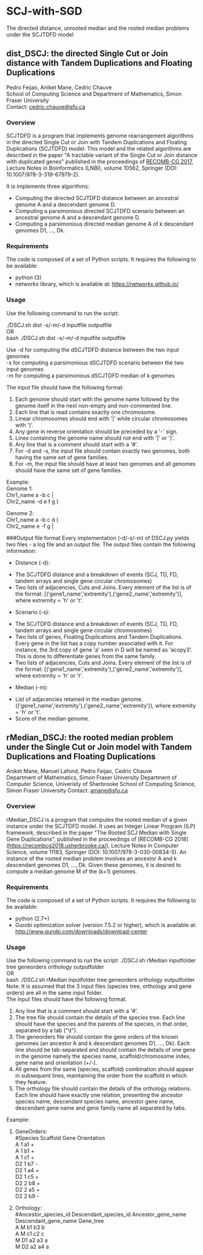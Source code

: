# SCJ-with-SGD
The directed distance, unrooted median and the rooted median problems under the SCJTDFD model

## dist_DSCJ: the directed Single Cut or Join distance with Tandem Duplications and Floating Duplications
Pedro Feijao, Aniket Mane, Cedric Chauve  
School of Computing Science and Department of Mathematics, Simon Fraser University  
Contact: cedric.chauve@sfu.ca

### Overview

SCJTDFD is a program that implements genome rearrangement algorithms in the directed Single Cut or Join with Tandem Duplications and Floating Duplications (SCJTDFD) model. This model and the related algorithms are described in the paper "A tractable variant of the Single Cut or Join distance with duplicated genes" published in the proceedings of [RECOMB-CG 2017](http://www.crg.eu/en/event/15th-recomb-comparative-genomics-satellite-workshop), Lecture Notes in Boinformatics (LNBI), volume 10562, Springer (DOI: 10.1007/978-3-319-67979-2).

It is implements three algorithms:
* Computing the directed SCJTDFD distance between an ancestral genome A and a descendant genome D.
* Computing a parsimonious directed SCJTDFD scenario between an ancestral genome A and a descendant genome D.
* Computing a parsimonious directed median genome A of k descendant genomes D1, ..., Dk.

### Requirements

The code is composed of a set of Python scripts. It requires the following to be available:

* python (3)
* networkx library, which is available at: https://networkx.github.io/

### Usage

Use the following command to run the script: <br>

./DSCJ.sh dist -s/-m/-d inputfile outputfile <br>
OR <br>
bash ./DSCJ.sh dist -s/-m/-d inputfile outputfile <br>

Use -d for computing the dSCJTDFD distance between the two input genomes <br>
    -s for computing a parsimonious dSCJTDFD scenario between the two input genomes <br>
    -m for computing a parsimonious dSCJTDFD median of k genomes
    
The input file should have the following format.
1. Each genome should start with the genome name followed by the genome itself in the next non-empty and non-commented line.
2. Each line that is read contains exactly one chromosome.
3. Linear chromosomes should end with '|' while circular chromosomes with ')'. 
4. Any gene in reverse orientation should be preceded by a '-' sign.
5. Lines containing the genome name should not end with '|' or ')'.
6. Any line that is a comment should start with a '#'. 
7. For -d and -s, the input file should contain exactly two genomes, both having the same set of gene families.
8. For -m, the input file should have at least two genomes and all genomes should have the same set of gene families.

Example: <br>
Genome 1: <br>
Chr1_name a -b c | <br>
Chr2_name -d e f g ) <br>

Genome 2: <br>
Chr1_name a -b c d ) <br>
Chr2_name e -f g | <br>

###Output file format
Every implementation (-d/-s/-m) of DSCJ.py yields two files - a log file and an output file.
The output files contain the following information:

* Distance (-d):
- 	The SCJTDFD distance and a breakdown of events (SCJ, TD, FD, tandem arrays and single gene circular chromosomes)
- 	Two lists of adjacencies, Cuts and Joins. Every element of the list is of the format: 
	[('gene1_name','extremity'),('gene2_name','extremity')], where extremity = 'h' or 't'.

* Scenario (-s):
-	The SCJTDFD distance and a breakdown of events (SCJ, TD, FD, tandem arrays and single gene circular chromosomes)
-	Two lists of genes, Floating Duplications and Tandem Duplications. Every gene in the list has a copy number associated with it.
	For instance, the 3rd copy of gene 'a' seen in D will be named as 'acopy3'. This is done to differentiate genes from the same family.
- 	Two lists of adjacencies, Cuts and Joins. Every element of the list is of the format: 
	[('gene1_name','extremity'),('gene2_name','extremity')], where extremity = 'h' or 't'.

* Median (-m):
-	List of adjacencies retained in the median genome.
	(('gene1_name','extremity'),('gene2_name','extremity')), where extremity = 'h' or 't'.
-	Score of the median genome.	

## rMedian_DSCJ: the rooted median problem under the Single Cut or Join model with Tandem Duplications and Floating Duplications 

Aniket Mane, Manuel Lafond, Pedro Feijao, Cedric Chauve  
Department of Mathematics, Simon Fraser University
Department of Computer Science, Univeristy  of Sherbrooke
School of Computing Science, Simon Fraser University 
Contact: amane@sfu.ca

### Overview
rMedian_DSCJ is a program that computes the rooted median of a given instance under the SCJTDFD model. It uses an Integer Linear Program (ILP) framework, described in the paper "The Rooted SCJ Median with Single Gene Duplications", published in the proceedings of [RECOMB-CG 2018] (https://recombcg2018.usherbrooke.ca/), Lecture Notes in Computer Science, volume 11183, Springer (DOI: 10.1007/978-3-030-00834-5).
An instance of the rooted median problem involves an ancestor A and k descendant genomes D1, ..., Dk. Given these genomes, it is desired to compute a median genome M of the (k+1) genomes.

### Requirements
The code is composed of a set of Python scripts. It requires the following to be available:
* python (2.7+)
* Gurobi optimization solver (version 7.5.2 or higher), which is available at: http://www.gurobi.com/downloads/download-center

### Usage
Use the following command to run the script:
./DSCJ.sh rMedian inputfolder tree geneorders orthology outputfolder <br>
OR <br>
bash ./DSCJ.sh rMedian inputfolder tree geneorders orthology outputfolder 
Note: It is assumed that the 3 input files (species tree, orthology and gene orders) are all in the same input folder.  
The input files should have the following format.
1. Any line that is a comment should start with a '#'.
2. The tree file should contain the details of the species tree. Each line should have the species and the parents of the species, in that order, separated by a tab ("\t").
3. The geneorders file should contain the gene orders of the known genomes (an ancestor A and k descendant genomes D1, ..., Dk). Each line  should be tab-separated and should contain the details of one gene in the genome namely the species name, scaffold/chromosome index, gene name and orientation (+/-).
4. All genes from the same (species, scaffold) combination should appear in subsequent lines, maintaining the order from the scaffold in which they feature. 
5. The orthology file should contain the details of the orthology relations. Each line should have exactly one relation, presenting the ancestor species name, descendant species name, ancestor gene name, descendant gene name and gene family name all separated by tabs.


Example: <br>
1. GeneOrders: <br>
#Species Scaffold Gene Orientation <br> 
A	1	a1	+ <br>
A	1	b1	+ <br>
A	1	c1	+ <br>
D2	1	b7	- <br>
D2	1	a4	+ <br>
D2	1	c5	+ <br>
D2	2	b8	+ <br>
D2	2	a5	+ <br>
D2	2	b9	- <br>

2. Orthology: <br>
#Ancestor_species_id Descendant_species_id Ancestor_gene_name Descendant_gene_name Gene_tree <br>
A	M	b1	b3	b <br>
A	M	c1	c2	c <br>
M	D1	a2	a3	a <br>
M	D2	a2	a4	a <br>

